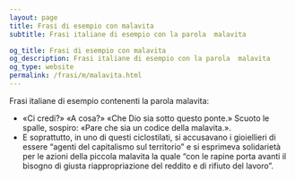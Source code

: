 ```yaml
---
layout: page
title: Frasi di esempio con malavita 
subtitle: Frasi italiane di esempio con la parola  malavita

og_title: Frasi di esempio con malavita 
og_description: Frasi italiane di esempio con la parola  malavita
og_type: website
permalink: /frasi/m/malavita.html
---
```


Frasi italiane di esempio contenenti la parola malavita:


- «Ci credi?» «A cosa?» «Che Dio sia sotto questo ponte.» Scuoto le spalle, sospiro: «Pare che sia un codice della malavita.».
- E soprattutto, in uno di questi ciclostilati, si accusavano i gioiellieri di essere “agenti del capitalismo sul territorio” e si esprimeva solidarietà per le azioni della piccola malavita la quale “con le rapine porta avanti il bisogno di giusta riappropriazione del reddito e di rifiuto del lavoro”.
